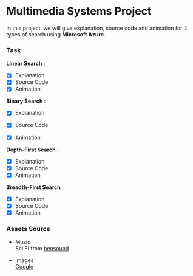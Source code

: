 # Multimedia Systems Project

In this project, we will give explanation, source code and animation for 4 types of search using **Microsoft Azure**.

### Task
**Linear Search** :  
- [x] Explanation  
- [x] Source Code  
- [x] Animation

**Binary Search** :  
- [x] Explanation
- [x] Source Code
- [x] Animation


**Depth-First Search** :  
- [x] Explanation
- [x] Source Code
- [x] Animation

**Breadth-First Search** :  
- [x] Explanation 
- [x] Source Code
- [x] Animation

### Assets Source
* Music  
Sci Fi from [bensound](https://www.bensound.com/)

* Images  
[Google](https://www.google.com/url?sa=i&source=images&cd=&cad=rja&uact=8&ved=2ahUKEwjYnNLrw5jiAhWBXSsKHem0B-gQjRx6BAgBEAU&url=https%3A%2F%2Fwww.experfy.com%2Fblog%2Fa-tour-of-the-top-10-algorithms-for-machine-learning-newbies&psig=AOvVaw0gD4Gbx46T5S5BLF9NcrYO&ust=1557836867871503)
